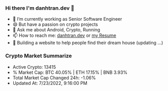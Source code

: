 ### Hi there I'm danhtran.dev 👋

- 🔭 I’m currently working as Senior Software Engineer
- 😄 But have a passion on crypto projects
- 💬 Ask me about Android, Crypto, Running 
- 📫 How to reach me: <a href="https://danhtran.dev" target="_blank">danhtran.dev</a> or <a href="Developer-Resume.pdf" target="_blank">my Resume</a>
- 🌱 Building a website to help people find their dream house (updating ...)

### Crypto Market Summarize
- Active Crypto: 13415
- % Market Cap: BTC 40.05% | ETH 17.15% | BNB 3.93%
- Total Market Cap Changed 24h: -1.06%
- Updated At: 7/23/2022, 9:16:00 PM
